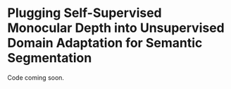 # Plugging Self-Supervised Monocular Depth into Unsupervised Domain Adaptation for Semantic Segmentation

Code coming soon.
